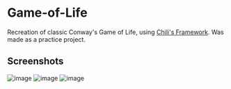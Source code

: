 # Game-of-Life

Recreation of classic Conway's Game of Life, using [Chili's Framework](https://github.com/planetchili/chili_framework). Was made as a practice project.

## Screenshots

![image](https://user-images.githubusercontent.com/43910111/189000703-874284ff-c22b-4b15-b906-06cd453c657a.png)
![image](https://user-images.githubusercontent.com/43910111/189000725-2f35c851-2e8d-4a6d-8e26-2d5a0063ac93.png)
![image](https://user-images.githubusercontent.com/43910111/189000832-1a1955eb-fed7-4e9c-9f7a-d7333798ad80.png)
